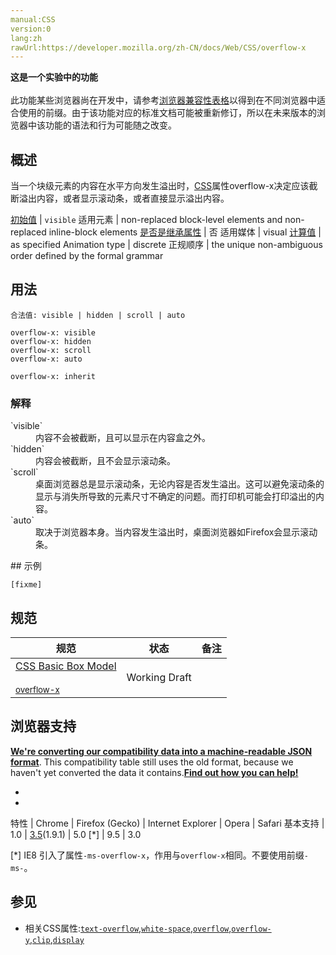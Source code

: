 ```yaml
---
manual:CSS
version:0
lang:zh
rawUrl:https://developer.mozilla.org/zh-CN/docs/Web/CSS/overflow-x
---
```






**这是一个实验中的功能**<br></br>此功能某些浏览器尚在开发中，请参考[浏览器兼容性表格](%31449 "")以得到在不同浏览器中适合使用的前缀。由于该功能对应的标准文档可能被重新修订，所以在未来版本的浏览器中该功能的语法和行为可能随之改变。



## 概述<a name="Summary"></a>


当一个块级元素的内容在水平方向发生溢出时，[CSS](%28350 "CSS")属性overflow-x决定应该截断溢出内容，或者显示滚动条，或者直接显示溢出内容。


[初始值](%28302 "") | `visible` 
适用元素 | non-replaced block-level elements and non-replaced inline-block elements 
[是否是继承属性](%28299 "") | 否 
适用媒体 | visual 
[计算值](%28304 "") | as specified 
Animation type | discrete 
正规顺序 | the unique non-ambiguous order defined by the formal grammar 


## 用法<a name="Syntax"></a>

```
合法值: visible | hidden | scroll | auto

```

```
overflow-x: visible
overflow-x: hidden
overflow-x: scroll
overflow-x: auto

overflow-x: inherit
```

### 解释<a name="Values"></a>
<dl><dt id=''>`visible`</dt><dd>内容不会被截断，且可以显示在内容盒之外。</dd><dt id=''>`hidden`</dt><dd>内容会被截断，且不会显示滚动条。</dd><dt id=''>`scroll`</dt><dd>桌面浏览器总是显示滚动条，无论内容是否发生溢出。这可以避免滚动条的显示与消失所导致的元素尺寸不确定的问题。而打印机可能会打印溢出的内容。</dd><dt id=''>`auto`</dt><dd>取决于浏览器本身。当内容发生溢出时，桌面浏览器如Firefox会显示滚动条。</dd></dl>
## 示例<a name="Examples"></a>

```
[fixme]
```

## 规范<a name="Specifications"></a>

规范 | 状态 | 备注 
 ---  |  ---  |  ---  | 
[CSS Basic Box Model<br></br><small>overflow-x</small>](%31451 "") | Working Draft |  


## 浏览器支持<a name="Browser_compatibility"></a>


**[We&#39;re converting our compatibility data into a machine-readable JSON format](%3344 "")**. This compatibility table still uses the old format, because we haven&#39;t yet converted the data it contains.**[Find out how you can help!](%3392 "")**


* 
* 

特性 | Chrome | Firefox (Gecko) | Internet Explorer | Opera | Safari 
基本支持 | 1.0 | [3.5](%3393 "Released on 2009-06-30.")(1.9.1) | 5.0 [*] | 9.5 | 3.0 





[*] IE8 引入了属性`-ms-overflow-x`，作用与`overflow-x`相同。不要使用前缀`-ms-`。


## 参见<a name="See_also"></a>

* 相关CSS属性:[`text-overflow`](%28223 "text-overflow CSS 属性确定如何向用户发出未显示的溢出内容信号。它可以被剪切，显示一个省略号（'...'，U + 2026 HORIZONTAL ELLIPSIS）或显示一个自定义字符串。"),[`white-space`](%28258 "white-space CSS 属性是用来设置如何处理元素中的空白。"),[`overflow`](%28104 "overflow 属性指定当内容溢出其块级容器时,是否剪辑内容，显示滚动条或显示溢出的内容。"),[`overflow-y`](%28107 "当一个块级元素的内容在垂直方向发生溢出时，CSS属性overflow-y决定应该截断溢出内容，或者显示滚动条，或者直接显示溢出内容。"),[`clip`](%27886 "clip 属性定义了元素的哪一部分是可见的。clip 属性只适用于 position:absolute 的元素。"),[`display`](%27476 "display CSS属性指定用于元素的呈现框的类型。在 HTML 中，默认的 display 属性取决于 HTML 规范所描述的行为或浏览器/用户的默认样式表。在 XML中，其默认值为 inline。")




